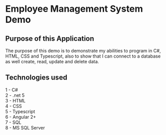 # Employee Management System Demo

## Purpose of this Application

The purpose of this demo is to demonstrate my abilities to program in C#, HTML, CSS and Typescript, 
also to show that I can connect to a database as well create, read, update and delete data.

## Technologies used

1 - C#<br/>
2 - .net 5<br/>
3 - HTML<br/>
4 - CSS<br/>
5 - Typescript<br/>
6 - Angular 2+<br/>
7 - SQL<br/>
8 - MS SQL Server<br/>